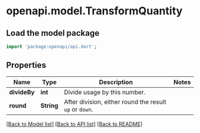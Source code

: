 # openapi.model.TransformQuantity

## Load the model package
```dart
import 'package:openapi/api.dart';
```

## Properties
Name | Type | Description | Notes
------------ | ------------- | ------------- | -------------
**divideBy** | **int** | Divide usage by this number. | 
**round** | **String** | After division, either round the result `up` or `down`. | 

[[Back to Model list]](../README.md#documentation-for-models) [[Back to API list]](../README.md#documentation-for-api-endpoints) [[Back to README]](../README.md)


